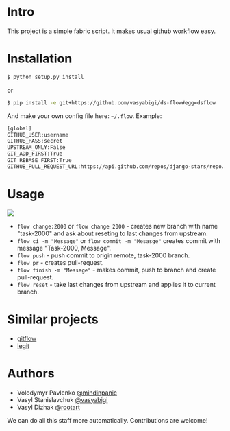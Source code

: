 Intro
=====
This project is a simple fabric script. It makes usual github workflow easy.


Installation
============

```bash
$ python setup.py install
```

or

```bash
$ pip install -e git+https://github.com/vasyabigi/ds-flow#egg=dsflow
```

And make your own config file here: `~/.flow`. Example:

```bash
[global]
GITHUB_USER:username
GITHUB_PASS:secret
UPSTREAM_ONLY:False
GIT_ADD_FIRST:True
GIT_REBASE_FIRST:True
GITHUB_PULL_REQUEST_URL:https://api.github.com/repos/django-stars/repo/pulls
```

Usage
=====

![](https://dl.dropboxusercontent.com/s/3hqckklxnfthq76/flowscreenshot.png)

* `flow change:2000` or `flow change 2000` - creates new branch with name "task-2000" and ask about reseting to last changes from upstream.
* `flow ci -m "Message"` or `flow commit -m "Mesasge"` creates commit with message "Task-2000, Message".
* `flow push` - push commit to origin remote, task-2000 branch.
* `flow pr` - creates pull-request.
* `flow finish -m "Message"` - makes commit, push to branch and create pull-request.
* `flow reset` - take last changes from upstream and applies it to current branch.


Similar projects
================

* [gitflow](https://github.com/nvie/gitflow)
* [legit](http://www.git-legit.org/)


Authors
=======
* Volodymyr Pavlenko [@mindinpanic](https://github.com/mindinpanic)
* Vasyl Stanislavchuk [@vasyabigi](https://github.com/vasyabigi)
* Vasyl Dizhak [@rootart](http://github.com/rootart)

We can do all this staff more automatically.
Contributions are welcome!
